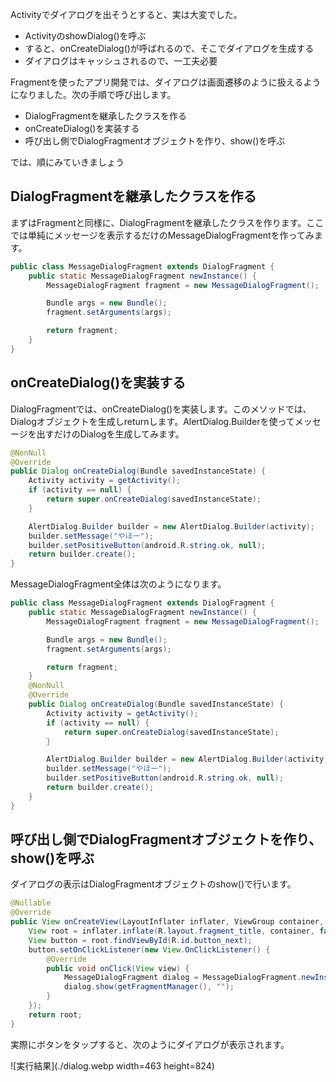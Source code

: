 Activityでダイアログを出そうとすると、実は大変でした。

 - ActivityのshowDialog()を呼ぶ
 - すると、onCreateDialog()が呼ばれるので、そこでダイアログを生成する
 - ダイアログはキャッシュされるので、一工夫必要

Fragmentを使ったアプリ開発では、ダイアログは画面遷移のように扱えるようになりました。次の手順で呼び出します。

 - DialogFragmentを継承したクラスを作る
 - onCreateDialog()を実装する
 - 呼び出し側でDialogFragmentオブジェクトを作り、show()を呼ぶ

では、順にみていきましょう

## DialogFragmentを継承したクラスを作る

まずはFragmentと同様に、DialogFragmentを継承したクラスを作ります。ここでは単純にメッセージを表示するだけのMessageDialogFragmentを作ってみます。

```java
public class MessageDialogFragment extends DialogFragment {
    public static MessageDialogFragment newInstance() {
        MessageDialogFragment fragment = new MessageDialogFragment();

        Bundle args = new Bundle();
        fragment.setArguments(args);

        return fragment;
    }
}
```

## onCreateDialog()を実装する

DialogFragmentでは、onCreateDialog()を実装します。このメソッドでは、Dialogオブジェクトを生成しreturnします。AlertDialog.Builderを使ってメッセージを出すだけのDialogを生成してみます。

```java
@NonNull
@Override
public Dialog onCreateDialog(Bundle savedInstanceState) {
    Activity activity = getActivity();
    if (activity == null) {
        return super.onCreateDialog(savedInstanceState);
    }

    AlertDialog.Builder builder = new AlertDialog.Builder(activity);
    builder.setMessage("やほー");
    builder.setPositiveButton(android.R.string.ok, null);
    return builder.create();
}
```

MessageDialogFragment全体は次のようになります。

```java
public class MessageDialogFragment extends DialogFragment {
    public static MessageDialogFragment newInstance() {
        MessageDialogFragment fragment = new MessageDialogFragment();

        Bundle args = new Bundle();
        fragment.setArguments(args);

        return fragment;
    }
    @NonNull
    @Override
    public Dialog onCreateDialog(Bundle savedInstanceState) {
        Activity activity = getActivity();
        if (activity == null) {
            return super.onCreateDialog(savedInstanceState);
        }

        AlertDialog.Builder builder = new AlertDialog.Builder(activity);
        builder.setMessage("やほー");
        builder.setPositiveButton(android.R.string.ok, null);
        return builder.create();
    }
}
```

## 呼び出し側でDialogFragmentオブジェクトを作り、show()を呼ぶ

ダイアログの表示はDialogFragmentオブジェクトのshow()で行います。

```java
@Nullable
@Override
public View onCreateView(LayoutInflater inflater, ViewGroup container, Bundle savedInstanceState) {
    View root = inflater.inflate(R.layout.fragment_title, container, false);
    View button = root.findViewById(R.id.button_next);
    button.setOnClickListener(new View.OnClickListener() {
        @Override
        public void onClick(View view) {
            MessageDialogFragment dialog = MessageDialogFragment.newInstance();
            dialog.show(getFragmentManager(), "");
        }
    });
    return root;
}
```

実際にボタンをタップすると、次のようにダイアログが表示されます。

![実行結果](./dialog.webp width=463 height=824)

